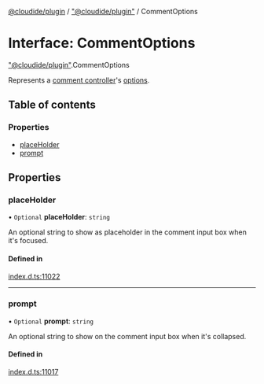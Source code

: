 [@cloudide/plugin](../README.md) / ["@cloudide/plugin"](../modules/_cloudide_plugin_.md) / CommentOptions

# Interface: CommentOptions

["@cloudide/plugin"](../modules/_cloudide_plugin_.md).CommentOptions

Represents a [comment controller](#CommentController)'s [options](#CommentController.options).

## Table of contents

### Properties

- [placeHolder](cloudide_plugin_.CommentOptions.md#placeholder)
- [prompt](cloudide_plugin_.CommentOptions.md#prompt)

## Properties

### placeHolder

• `Optional` **placeHolder**: `string`

An optional string to show as placeholder in the comment input box when it's focused.

#### Defined in

[index.d.ts:11022](https://github.com/shuyaqian/cloudide-plugin-api/blob/26b31b9/index.d.ts#L11022)

___

### prompt

• `Optional` **prompt**: `string`

An optional string to show on the comment input box when it's collapsed.

#### Defined in

[index.d.ts:11017](https://github.com/shuyaqian/cloudide-plugin-api/blob/26b31b9/index.d.ts#L11017)
